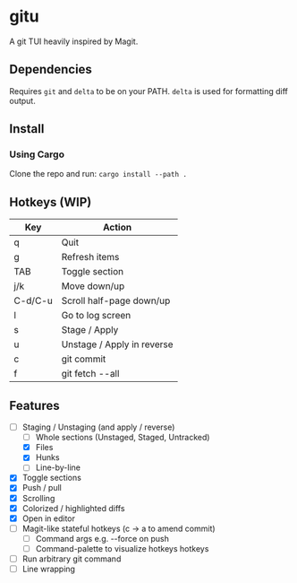 # gitu
A git TUI heavily inspired by Magit.

## Dependencies
Requires `git` and `delta` to be on your PATH.
`delta` is used for formatting diff output.

## Install
### Using Cargo
Clone the repo and run:
`cargo install --path .`

## Hotkeys (WIP)
| Key | Action |
| --- | ------ |
| q   | Quit   |
| g   | Refresh items |
| TAB | Toggle section |
| j/k | Move down/up| 
| C-d/C-u | Scroll half-page down/up |
| l | Go to log screen |
| s | Stage / Apply |
| u | Unstage / Apply in reverse |
| c | git commit |
| f | git fetch --all |

## Features
- [ ] Staging / Unstaging (and apply / reverse)
  - [ ] Whole sections (Unstaged, Staged, Untracked)
  - [x] Files
  - [x] Hunks
  - [ ] Line-by-line
- [x] Toggle sections
- [x] Push / pull
- [x] Scrolling
- [x] Colorized / highlighted diffs
- [x] Open in editor
- [ ] Magit-like stateful hotkeys (c -> a to amend commit)
  - [ ] Command args e.g. --force on push
  - [ ] Command-palette to visualize hotkeys hotkeys
- [ ] Run arbitrary git command
- [ ] Line wrapping
